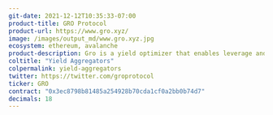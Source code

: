 ```yaml
---
git-date: 2021-12-12T10:35:33-07:00
product-title: GRO Protocol
product-url: https://www.gro.xyz/
image: /images/output_md/www.gro.xyz.jpg
ecosystem: ethereum, avalanche
product-description: Gro is a yield optimizer that enables leverage and protection through risk tranching.
coltitle: "Yield Aggregators"
colpermalink: yield-aggregators
twitter: https://twitter.com/groprotocol
ticker: GRO
contract: "0x3ec8798b81485a254928b70cda1cf0a2bb0b74d7"
decimals: 18
---
```

